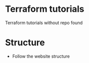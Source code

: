 # Terraform tutorials
Terraform tutorials without repo found

# Structure
* Follow the website structure

